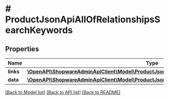 # # ProductJsonApiAllOfRelationshipsSearchKeywords

## Properties

Name | Type | Description | Notes
------------ | ------------- | ------------- | -------------
**links** | [**\OpenAPI\ShopwareAdminApiClient\Model\ProductJsonApiAllOfRelationshipsSearchKeywordsLinks**](ProductJsonApiAllOfRelationshipsSearchKeywordsLinks.md) |  | [optional]
**data** | [**\OpenAPI\ShopwareAdminApiClient\Model\ProductJsonApiAllOfRelationshipsSearchKeywordsData[]**](ProductJsonApiAllOfRelationshipsSearchKeywordsData.md) |  | [optional]

[[Back to Model list]](../../README.md#models) [[Back to API list]](../../README.md#endpoints) [[Back to README]](../../README.md)
